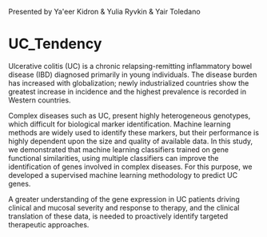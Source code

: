 Presented by Ya'eer Kidron & Yulia Ryvkin & Yair Toledano
# UC_Tendency
Ulcerative colitis (UC) is a chronic relapsing-remitting inflammatory bowel disease (IBD) diagnosed primarily in young individuals. The disease burden has increased with globalization; newly industrialized countries show the greatest increase in incidence and the highest prevalence is recorded in Western countries.

Complex diseases such as UC, present highly heterogeneous genotypes, which difficult for biological marker identification. Machine learning methods are widely used to identify these markers, but their performance is highly dependent upon the size and quality of available data. In this study, we demonstrated that machine learning classifiers trained on gene functional similarities, using multiple classifiers can improve the identification of genes involved in complex diseases. For this purpose, we developed a supervised machine learning methodology to predict UC genes.

A greater understanding of the gene expression in UC patients driving clinical and mucosal severity and response to therapy, and the clinical translation of these data, is needed to proactively identify targeted therapeutic approaches.
